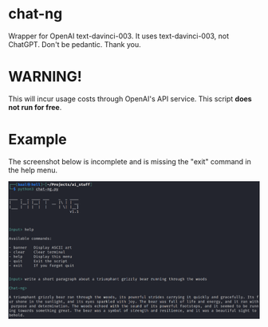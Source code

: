 # chat-ng
Wrapper for OpenAI text-davinci-003. It uses text-davinci-003, not ChatGPT. Don't be pedantic. Thank you.

# WARNING!

This will incur usage costs through OpenAI's API service. This script **does not run for free**.

# Example

The screenshot below is incomplete and is missing the "exit" command in the help menu. 

![](/chat-ng.PNG)

